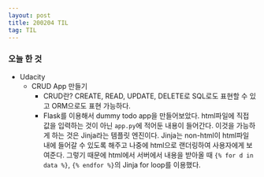 ```yaml
---
layout: post
title: 200204 TIL
tag: TIL
---
```


### 오늘 한 것
- Udacity
  - CRUD App 만들기
    - CRUD란? CREATE, READ, UPDATE, DELETE로 SQL로도 표현할 수 있고 ORM으로도 표현 가능하다.
    - Flask를 이용해서 dummy todo app을 만들어보았다. html파일에 직접 값을 입력하는 것이 아닌 `app.py`에 적어둔 내용이 들어간다. 이것을 가능하게 하는 것은 Jinja라는 템플릿 엔진이다. Jinja는 non-html이 html파일 내에 들어갈 수 있도록 해주고 나중에 html으로 랜더링하여 사용자에게 보여준다.
    그렇기 때문에 html에서 서버에서 내용을 받아올 때 `{% for d in data %}`, `{% endfor %}`의 Jinja for loop를 이용했다.

